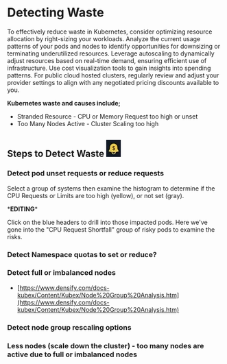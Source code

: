 # Detecting Waste

To effectively reduce waste in Kubernetes, consider optimizing resource allocation by right-sizing your workloads. Analyze the current usage patterns of your pods and nodes to identify opportunities for downsizing or terminating underutilized resources. Leverage autoscaling to dynamically adjust resources based on real-time demand, ensuring efficient use of infrastructure. Use cost visualization tools to gain insights into spending patterns. For public cloud hosted clusters, regularly review and adjust your provider settings to align with any negotiated pricing discounts available to you.

**Kubernetes waste and causes include;**

* Stranded Resource - CPU or Memory Request too high or unset
* Too Many Nodes Active - Cluster Scaling too high&#x20;

## **Steps to Detect Waste** ![](<../.gitbook/assets/image (1) (1) (1) (1) (1).png>)

### Detect pod unset requests or reduce requests

Select a group of systems then examine the histogram to determine if the CPU Requests or Limits are too high (yellow), or not set (gray).

\***EDITING**\*

Click on the blue headers to drill into those impacted pods. Here we've gone into the "CPU Request Shortfall" group of risky pods to examine the risks.



### Detect Namespace quotas to set or reduce?

### Detect full or imbalanced nodes

* [https://www.densify.com/docs-kubex/Content/Kubex/Node%20Group%20Analysis.htm](https://www.densify.com/docs-kubex/Content/Kubex/Node%20Group%20Analysis.htm)

### Detect node group rescaling options&#x20;

### Less nodes (scale down the cluster) - too many nodes are active due to full or imbalanced nodes
